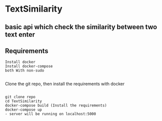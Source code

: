 # TextSimilarity 

## basic api which check the similarity between two text enter 

## Requirements
```
Install docker 
Install docker-compose
both With non-sudo 
   
```

Clone the git repo, then install the requirements with docker

```

git clone repo
cd TextSimilarity
docker-compose build (Install the requirements)
docker-compose up
- server will be running on localhost:5000

```
